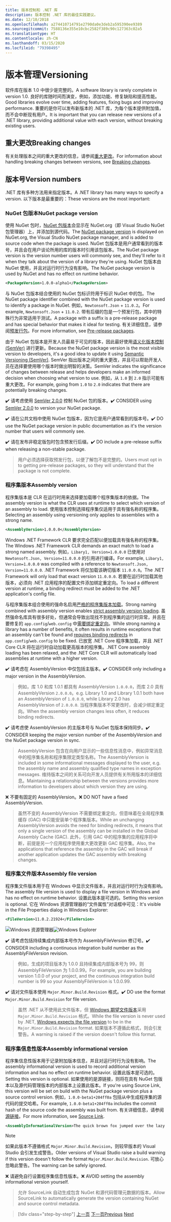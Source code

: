 ```yaml
---
title: 版本控制和 .NET 库
description: 版本控制 .NET 库的最佳实践建议。
ms.date: 12/10/2018
ms.openlocfilehash: a274410714791e2790da0e3deb2a595390ee9389
ms.sourcegitcommit: 7588136e355e10cbc2582f389c90c127363c02a5
ms.translationtype: HT
ms.contentlocale: zh-CN
ms.lasthandoff: 03/15/2020
ms.locfileid: "79398495"
---
```

# <a name="versioning"></a><span data-ttu-id="d101e-103">版本管理</span><span class="sxs-lookup"><span data-stu-id="d101e-103">Versioning</span></span>

<span data-ttu-id="d101e-104">软件库在版本 1.0 中很少是完整的。</span><span class="sxs-lookup"><span data-stu-id="d101e-104">A software library is rarely complete in version 1.0.</span></span> <span data-ttu-id="d101e-105">良好的库随时间而演变，例如，添加功能、修复缺陷和提高性能。</span><span class="sxs-lookup"><span data-stu-id="d101e-105">Good libraries evolve over time, adding features, fixing bugs and improving performance.</span></span> <span data-ttu-id="d101e-106">重要的是你可以发布新版本的 .NET 库，为每个版本提供附加值，而不会中断现有用户。</span><span class="sxs-lookup"><span data-stu-id="d101e-106">It is important that you can release new versions of a .NET library, providing additional value with each version, without breaking existing users.</span></span>

## <a name="breaking-changes"></a><span data-ttu-id="d101e-107">重大更改</span><span class="sxs-lookup"><span data-stu-id="d101e-107">Breaking changes</span></span>

<span data-ttu-id="d101e-108">有关处理版本之间的重大更改的信息，请参阅[重大更改](./breaking-changes.md)。</span><span class="sxs-lookup"><span data-stu-id="d101e-108">For information about handling breaking changes between versions, see [Breaking changes](./breaking-changes.md).</span></span>

## <a name="version-numbers"></a><span data-ttu-id="d101e-109">版本号</span><span class="sxs-lookup"><span data-stu-id="d101e-109">Version numbers</span></span>

<span data-ttu-id="d101e-110">.NET 库有多种方法用来指定版本。</span><span class="sxs-lookup"><span data-stu-id="d101e-110">A .NET library has many ways to specify a version.</span></span> <span data-ttu-id="d101e-111">以下版本是最重要的：</span><span class="sxs-lookup"><span data-stu-id="d101e-111">These versions are the most important:</span></span>

### <a name="nuget-package-version"></a><span data-ttu-id="d101e-112">NuGet 包版本</span><span class="sxs-lookup"><span data-stu-id="d101e-112">NuGet package version</span></span>

<span data-ttu-id="d101e-113">使用 NuGet 包时，[NuGet 包版本](/nuget/reference/package-versioning)会显示在 NuGet.org（即 Visual Studio NuGet 包管理器）上，并添加到源代码。</span><span class="sxs-lookup"><span data-stu-id="d101e-113">The [NuGet package version](/nuget/reference/package-versioning) is displayed on NuGet.org, the Visual Studio NuGet package manager, and is added to source code when the package is used.</span></span> <span data-ttu-id="d101e-114">NuGet 包版本是用户通常看到的版本号，并且会在用户谈论所用的库的版本时引用该包版本。</span><span class="sxs-lookup"><span data-stu-id="d101e-114">The NuGet package version is the version number users will commonly see, and they'll refer to it when they talk about the version of a library they're using.</span></span> <span data-ttu-id="d101e-115">NuGet 包版本由 NuGet 使用，并且对运行时行为没有影响。</span><span class="sxs-lookup"><span data-stu-id="d101e-115">The NuGet package version is used by NuGet and has no effect on runtime behavior.</span></span>

```xml
<PackageVersion>1.0.0-alpha1</PackageVersion>
```

<span data-ttu-id="d101e-116">与 NuGet 包版本结合使用的 NuGet 包标识符用于标识 NuGet 中的包。</span><span class="sxs-lookup"><span data-stu-id="d101e-116">The NuGet package identifier combined with the NuGet package version is used to identify a package in NuGet.</span></span> <span data-ttu-id="d101e-117">例如，`Newtonsoft.Json` + `11.0.2`。</span><span class="sxs-lookup"><span data-stu-id="d101e-117">For example, `Newtonsoft.Json` + `11.0.2`.</span></span> <span data-ttu-id="d101e-118">带有后缀的包是一个预发行包，其中的特殊行为非常适用于测试。</span><span class="sxs-lookup"><span data-stu-id="d101e-118">A package with a suffix is a pre-release package and has special behavior that makes it ideal for testing.</span></span> <span data-ttu-id="d101e-119">有关详细信息，请参阅[预发行包](./nuget.md#pre-release-packages)。</span><span class="sxs-lookup"><span data-stu-id="d101e-119">For more information, see [Pre-release packages](./nuget.md#pre-release-packages).</span></span>

<span data-ttu-id="d101e-120">由于 NuGet 包版本是开发人员最易于可见的版本，因此最好使用[语义化版本控制 (SemVer)](https://semver.org/) 进行更新。</span><span class="sxs-lookup"><span data-stu-id="d101e-120">Because the NuGet package version is the most visible version to developers, it's a good idea to update it using [Semantic Versioning (SemVer)](https://semver.org/).</span></span> <span data-ttu-id="d101e-121">SemVer 指出版本之间的重大更改，并且可以帮助开发人员在选择要使用哪个版本时做出明智的决策。</span><span class="sxs-lookup"><span data-stu-id="d101e-121">SemVer indicates the significance of changes between release and helps developers make an informed decision when choosing what version to use.</span></span> <span data-ttu-id="d101e-122">例如，从 `1.0` 到 `2.0` 指示可能有重大更改。</span><span class="sxs-lookup"><span data-stu-id="d101e-122">For example, going from `1.0` to `2.0` indicates that there are potentially breaking changes.</span></span>

<span data-ttu-id="d101e-123">✔️ 请考虑使用 [SemVer 2.0.0](https://semver.org/) 控制 NuGet 包的版本。</span><span class="sxs-lookup"><span data-stu-id="d101e-123">✔️ CONSIDER using [SemVer 2.0.0](https://semver.org/) to version your NuGet package.</span></span>

<span data-ttu-id="d101e-124">✔️ 请在公共文档中使用 NuGet 包版本，因为它是用户通常看到的版本号。</span><span class="sxs-lookup"><span data-stu-id="d101e-124">✔️ DO use the NuGet package version in public documentation as it's the version number that users will commonly see.</span></span>

<span data-ttu-id="d101e-125">✔️ 请在发布非稳定版包时包含预发行后缀。</span><span class="sxs-lookup"><span data-stu-id="d101e-125">✔️ DO include a pre-release suffix when releasing a non-stable package.</span></span>

> <span data-ttu-id="d101e-126">用户必须选择获取预发行包，以便了解包不是完整的。</span><span class="sxs-lookup"><span data-stu-id="d101e-126">Users must opt in to getting pre-release packages, so they will understand that the package is not complete.</span></span>

### <a name="assembly-version"></a><span data-ttu-id="d101e-127">程序集版本</span><span class="sxs-lookup"><span data-stu-id="d101e-127">Assembly version</span></span>

<span data-ttu-id="d101e-128">程序集版本是 CLR 在运行时用来选择要加载哪个程序集版本的依据。</span><span class="sxs-lookup"><span data-stu-id="d101e-128">The assembly version is what the CLR uses at runtime to select which version of an assembly to load.</span></span> <span data-ttu-id="d101e-129">使用版本控制选择程序集仅适用于具有强名称的程序集。</span><span class="sxs-lookup"><span data-stu-id="d101e-129">Selecting an assembly using versioning only applies to assemblies with a strong name.</span></span>

```xml
<AssemblyVersion>1.0.0.0</AssemblyVersion>
```

<span data-ttu-id="d101e-130">Windows .NET Framework CLR 要求完全匹配以便加载具有强名称的程序集。</span><span class="sxs-lookup"><span data-stu-id="d101e-130">The Windows .NET Framework CLR demands an exact match to load a strong named assembly.</span></span> <span data-ttu-id="d101e-131">例如，`Libary1, Version=1.0.0.0` 已使用对 `Newtonsoft.Json, Version=11.0.0.0` 的引用进行编译。</span><span class="sxs-lookup"><span data-stu-id="d101e-131">For example, `Libary1, Version=1.0.0.0` was compiled with a reference to `Newtonsoft.Json, Version=11.0.0.0`.</span></span> <span data-ttu-id="d101e-132">.NET Framework 将仅加载该确切版本 `11.0.0.0`。</span><span class="sxs-lookup"><span data-stu-id="d101e-132">The .NET Framework will only load that exact version `11.0.0.0`.</span></span> <span data-ttu-id="d101e-133">若要在运行时加载其他版本，必须向 .NET 应用程序的配置文件添加绑定重定向。</span><span class="sxs-lookup"><span data-stu-id="d101e-133">To load a different version at runtime, a binding redirect must be added to the .NET application's config file.</span></span>

<span data-ttu-id="d101e-134">与程序集版本组合使用的强命名启用[严格的程序集版本加载](../assembly/versioning.md)。</span><span class="sxs-lookup"><span data-stu-id="d101e-134">Strong naming combined with assembly version enables [strict assembly version loading](../assembly/versioning.md).</span></span> <span data-ttu-id="d101e-135">虽然强命名库具有很多好处，但通常会导致出现找不到程序集的运行时异常，并且在要修复的 `app.config`/`web.config` 中[需要绑定重定向](../../framework/configure-apps/redirect-assembly-versions.md)。</span><span class="sxs-lookup"><span data-stu-id="d101e-135">While strong naming a library has a number of benefits, it often results in runtime exceptions that an assembly can't be found and [requires binding redirects](../../framework/configure-apps/redirect-assembly-versions.md) in `app.config`/`web.config` to be fixed.</span></span> <span data-ttu-id="d101e-136">已放宽 .NET Core 程序集加载，并且 .NET Core CLR 将在运行时自动加载更高版本的程序集。</span><span class="sxs-lookup"><span data-stu-id="d101e-136">.NET Core assembly loading has been relaxed, and the .NET Core CLR will automatically load assemblies at runtime with a higher version.</span></span>

<span data-ttu-id="d101e-137">✔️ 请考虑在 AssemblyVersion 中仅包括主版本。</span><span class="sxs-lookup"><span data-stu-id="d101e-137">✔️ CONSIDER only including a major version in the AssemblyVersion.</span></span>

> <span data-ttu-id="d101e-138">例如，库 1.0 和库 1.0.1 都具有 AssemblyVersion `1.0.0.0`，而库 2.0 具有 AssemblyVersion `2.0.0.0`。</span><span class="sxs-lookup"><span data-stu-id="d101e-138">e.g. Library 1.0 and Library 1.0.1 both have an AssemblyVersion of `1.0.0.0`, while Library 2.0 has AssemblyVersion of `2.0.0.0`.</span></span> <span data-ttu-id="d101e-139">当程序集版本不常更改时，会减少绑定重定向。</span><span class="sxs-lookup"><span data-stu-id="d101e-139">When the assembly version changes less often, it reduces binding redirects.</span></span>

<span data-ttu-id="d101e-140">✔️ 请考虑使 AssemblyVersion 的主版本号与 NuGet 包版本保持同步。</span><span class="sxs-lookup"><span data-stu-id="d101e-140">✔️ CONSIDER keeping the major version number of the AssemblyVersion and the NuGet package version in sync.</span></span>

> <span data-ttu-id="d101e-141">AssemblyVersion 包含在向用户显示的一些信息性消息中，例如异常消息中的程序集名称和程序集限定类型名称。</span><span class="sxs-lookup"><span data-stu-id="d101e-141">The AssemblyVersion is included in some informational messages displayed to the user, e.g. the assembly name and assembly qualified type names in exception messages.</span></span> <span data-ttu-id="d101e-142">维持版本之间的关系可向开发人员提供有关所用版本的详细信息。</span><span class="sxs-lookup"><span data-stu-id="d101e-142">Maintaining a relationship between the versions provides more information to developers about which version they are using.</span></span>

<span data-ttu-id="d101e-143">❌ 不要有固定的 AssemblyVersion。</span><span class="sxs-lookup"><span data-stu-id="d101e-143">❌ DO NOT have a fixed AssemblyVersion.</span></span>

> <span data-ttu-id="d101e-144">虽然不变的 AssemblyVersion 不需要绑定重定向，但意味着在全局程序集缓存 (GAC) 中只能安装单个程序集版本。</span><span class="sxs-lookup"><span data-stu-id="d101e-144">While an unchanging AssemblyVersion avoids the need for binding redirects, it means that only a single version of the assembly can be installed in the Global Assembly Cache (GAC).</span></span> <span data-ttu-id="d101e-145">此外，引用 GAC 中的程序集的应用程序将中断，前提是另一个应用程序使用重大更改更新 GAC 程序集。</span><span class="sxs-lookup"><span data-stu-id="d101e-145">Also, the applications that reference the assembly in the GAC will break if another application updates the GAC assembly with breaking changes.</span></span>

### <a name="assembly-file-version"></a><span data-ttu-id="d101e-146">程序集文件版本</span><span class="sxs-lookup"><span data-stu-id="d101e-146">Assembly file version</span></span>

<span data-ttu-id="d101e-147">程序集文件版本用于在 Windows 中显示文件版本，并且对运行时行为没有影响。</span><span class="sxs-lookup"><span data-stu-id="d101e-147">The assembly file version is used to display a file version in Windows and has no effect on runtime behavior.</span></span> <span data-ttu-id="d101e-148">设置此版本是可选的。</span><span class="sxs-lookup"><span data-stu-id="d101e-148">Setting this version is optional.</span></span> <span data-ttu-id="d101e-149">它在 Windows 资源管理器的“文件属性”对话框中可见：</span><span class="sxs-lookup"><span data-stu-id="d101e-149">It's visible in the File Properties dialog in Windows Explorer:</span></span>

```xml
<FileVersion>11.0.2.21924</FileVersion>
```

<span data-ttu-id="d101e-150">![Windows 资源管理器](./media/versioning/win-properties.png "Windows 资源管理器")</span><span class="sxs-lookup"><span data-stu-id="d101e-150">![Windows Explorer](./media/versioning/win-properties.png "Windows Explorer")</span></span>

<span data-ttu-id="d101e-151">✔️ 请考虑包括持续集成内部版本号作为 AssemblyFileVersion 修订号。</span><span class="sxs-lookup"><span data-stu-id="d101e-151">✔️ CONSIDER including a continuous integration build number as the AssemblyFileVersion revision.</span></span>

> <span data-ttu-id="d101e-152">例如，生成的项目版本为 1.0.0 且持续集成内部版本号为 99，则 AssemblyFileVersion 为 1.0.0.99。</span><span class="sxs-lookup"><span data-stu-id="d101e-152">For example, you are building version 1.0.0 of your project, and the continuous integration build number is 99 so your AssemblyFileVersion is 1.0.0.99.</span></span>

<span data-ttu-id="d101e-153">✔️ 请对文件版本使用 `Major.Minor.Build.Revision` 格式。</span><span class="sxs-lookup"><span data-stu-id="d101e-153">✔️ DO use the format `Major.Minor.Build.Revision` for file version.</span></span>

> <span data-ttu-id="d101e-154">虽然 .NET 从不使用此文件版本，但 [Windows 期望文件版本](/windows/desktop/menurc/versioninfo-resource)采用 `Major.Minor.Build.Revision` 格式。</span><span class="sxs-lookup"><span data-stu-id="d101e-154">While the file version is never used by .NET, [Windows expects the file version](/windows/desktop/menurc/versioninfo-resource) to be in the `Major.Minor.Build.Revision` format.</span></span> <span data-ttu-id="d101e-155">如果版本不遵循此格式，则会引发警告。</span><span class="sxs-lookup"><span data-stu-id="d101e-155">A warning is raised if the version doesn't follow this format.</span></span>

### <a name="assembly-informational-version"></a><span data-ttu-id="d101e-156">程序集信息性版本</span><span class="sxs-lookup"><span data-stu-id="d101e-156">Assembly informational version</span></span>

<span data-ttu-id="d101e-157">程序集信息性版本用于记录附加版本信息，并且对运行时行为没有影响。</span><span class="sxs-lookup"><span data-stu-id="d101e-157">The assembly informational version is used to record additional version information and has no effect on runtime behavior.</span></span> <span data-ttu-id="d101e-158">设置此版本是可选的。</span><span class="sxs-lookup"><span data-stu-id="d101e-158">Setting this version is optional.</span></span> <span data-ttu-id="d101e-159">如果使用的是源链接，则将在具有 NuGet 包版本以及源代码管理版本的内部版本上设置此版本。</span><span class="sxs-lookup"><span data-stu-id="d101e-159">If you're using Source Link, this version will be set on build with the NuGet package version plus a source control version.</span></span> <span data-ttu-id="d101e-160">例如，`1.0.0-beta1+204ff0a` 包括从中生成程序集的源代码的提交哈希。</span><span class="sxs-lookup"><span data-stu-id="d101e-160">For example, `1.0.0-beta1+204ff0a` includes the commit hash of the source code the assembly was built from.</span></span> <span data-ttu-id="d101e-161">有关详细信息，请参阅[源链接](./sourcelink.md)。</span><span class="sxs-lookup"><span data-stu-id="d101e-161">For more information, see [Source Link](./sourcelink.md).</span></span>

```xml
<AssemblyInformationalVersion>The quick brown fox jumped over the lazy dog.</AssemblyInformationalVersion>
```

> [!NOTE]
> <span data-ttu-id="d101e-162">如果此版本不遵循格式 `Major.Minor.Build.Revision`，则较早版本的 Visual Studio 会引发生成警告。</span><span class="sxs-lookup"><span data-stu-id="d101e-162">Older versions of Visual Studio raise a build warning if this version doesn't follow the format `Major.Minor.Build.Revision`.</span></span> <span data-ttu-id="d101e-163">可放心忽略此警告。</span><span class="sxs-lookup"><span data-stu-id="d101e-163">The warning can be safely ignored.</span></span>

<span data-ttu-id="d101e-164">❌ 请避免自行设置程序集信息性版本。</span><span class="sxs-lookup"><span data-stu-id="d101e-164">❌ AVOID setting the assembly informational version yourself.</span></span>

> <span data-ttu-id="d101e-165">允许 SourceLink 自动生成包含 NuGet 和源代码管理元数据的版本。</span><span class="sxs-lookup"><span data-stu-id="d101e-165">Allow SourceLink to automatically generate the version containing NuGet and source control metadata.</span></span>

>[!div class="step-by-step"]
><span data-ttu-id="d101e-166">[上一页](publish-nuget-package.md)
>[下一页](breaking-changes.md)</span><span class="sxs-lookup"><span data-stu-id="d101e-166">[Previous](publish-nuget-package.md)
[Next](breaking-changes.md)</span></span>

